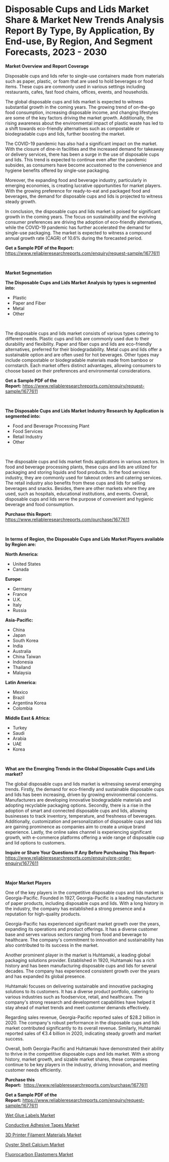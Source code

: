 <p><h1>Disposable Cups and Lids Market Share & Market New Trends Analysis Report By Type, By Application, By End-use, By Region, And Segment Forecasts, 2023 - 2030</h1></p><p><strong>Market Overview and Report Coverage</strong></p>
<p><p>Disposable cups and lids refer to single-use containers made from materials such as paper, plastic, or foam that are used to hold beverages or food items. These cups are commonly used in various settings including restaurants, cafes, fast food chains, offices, events, and households.</p><p>The global disposable cups and lids market is expected to witness substantial growth in the coming years. The growing trend of on-the-go food consumption, increasing disposable income, and changing lifestyles are some of the key factors driving the market growth. Additionally, the rising awareness about the environmental impact of plastic waste has led to a shift towards eco-friendly alternatives such as compostable or biodegradable cups and lids, further boosting the market.</p><p>The COVID-19 pandemic has also had a significant impact on the market. With the closure of dine-in facilities and the increased demand for takeaway or delivery services, there has been a surge in the use of disposable cups and lids. This trend is expected to continue even after the pandemic subsides, as consumers have become accustomed to the convenience and hygiene benefits offered by single-use packaging.</p><p>Moreover, the expanding food and beverage industry, particularly in emerging economies, is creating lucrative opportunities for market players. With the growing preference for ready-to-eat and packaged food and beverages, the demand for disposable cups and lids is projected to witness steady growth.</p><p>In conclusion, the disposable cups and lids market is poised for significant growth in the coming years. The focus on sustainability and the evolving consumer preferences are driving the adoption of eco-friendly alternatives, while the COVID-19 pandemic has further accelerated the demand for single-use packaging. The market is expected to witness a compound annual growth rate (CAGR) of 10.6% during the forecasted period.</p></p>
<p><strong>Get a Sample PDF of the Report:</strong> <a href="https://www.reliableresearchreports.com/enquiry/request-sample/1677611">https://www.reliableresearchreports.com/enquiry/request-sample/1677611</a></p>
<p>&nbsp;</p>
<p><strong>Market Segmentation</strong></p>
<p><strong>The Disposable Cups and Lids Market Analysis by types is segmented into:</strong></p>
<p><ul><li>Plastic</li><li>Paper and Fiber</li><li>Metal</li><li>Other</li></ul></p>
<p>&nbsp;</p>
<p><p>The disposable cups and lids market consists of various types catering to different needs. Plastic cups and lids are commonly used due to their durability and flexibility. Paper and fiber cups and lids are eco-friendly alternatives, preferred for their biodegradability. Metal cups and lids offer a sustainable option and are often used for hot beverages. Other types may include compostable or biodegradable materials made from bamboo or cornstarch. Each market offers distinct advantages, allowing consumers to choose based on their preferences and environmental considerations.</p></p>
<p><strong>Get a Sample PDF of the Report:</strong>&nbsp;<a href="https://www.reliableresearchreports.com/enquiry/request-sample/1677611">https://www.reliableresearchreports.com/enquiry/request-sample/1677611</a></p>
<p>&nbsp;</p>
<p><strong>The Disposable Cups and Lids Market Industry Research by Application is segmented into:</strong></p>
<p><ul><li>Food and Beverage Processing Plant</li><li>Food Services</li><li>Retail Industry</li><li>Other</li></ul></p>
<p>&nbsp;</p>
<p><p>The disposable cups and lids market finds applications in various sectors. In food and beverage processing plants, these cups and lids are utilized for packaging and storing liquids and food products. In the food services industry, they are commonly used for takeout orders and catering services. The retail industry also benefits from these cups and lids for selling beverages and snacks. Besides, there are other markets where they are used, such as hospitals, educational institutions, and events. Overall, disposable cups and lids serve the purpose of convenient and hygienic beverage and food consumption.</p></p>
<p><strong>Purchase this Report:</strong>&nbsp; <a href="https://www.reliableresearchreports.com/purchase/1677611">https://www.reliableresearchreports.com/purchase/1677611</a></p>
<p>&nbsp;</p>
<p><strong>In terms of Region, the Disposable Cups and Lids Market Players available by Region are:</strong></p>
<p>
    <p> <strong> North America: </strong>
        <ul>
            <li>United States</li>
            <li>Canada</li>
        </ul>
        </p> 
    <p> <strong> Europe: </strong>
        <ul>
            <li>Germany</li>
            <li>France</li>
            <li>U.K.</li>
            <li>Italy</li>
            <li>Russia</li>
        </ul>
        </p> 
    <p> <strong> Asia-Pacific: </strong>
        <ul>
            <li>China</li>
            <li>Japan</li>
            <li>South Korea</li>
            <li>India</li>
            <li>Australia</li>
            <li>China Taiwan</li>
            <li>Indonesia</li>
            <li>Thailand</li>
            <li>Malaysia</li>
        </ul>
        </p> 
    <p> <strong> Latin America: </strong>
        <ul>
            <li>Mexico</li>
            <li>Brazil</li>
            <li>Argentina Korea</li>
            <li>Colombia</li>
        </ul>
        </p> 
    <p> <strong> Middle East & Africa: </strong>
        <ul>
            <li>Turkey</li>
            <li>Saudi</li>
            <li>Arabia</li>
            <li>UAE</li>
            <li>Korea</li>
        </ul>
    </p>
    </p>
<p>&nbsp;</p>
<p><strong>What are the Emerging Trends in the Global Disposable Cups and Lids market?</strong></p>
<p><p>The global disposable cups and lids market is witnessing several emerging trends. Firstly, the demand for eco-friendly and sustainable disposable cups and lids has been increasing, driven by growing environmental concerns. Manufacturers are developing innovative biodegradable materials and adopting recyclable packaging options. Secondly, there is a rise in the adoption of smart and connected disposable cups and lids, allowing businesses to track inventory, temperature, and freshness of beverages. Additionally, customization and personalization of disposable cups and lids are gaining prominence as companies aim to create a unique brand experience. Lastly, the online sales channel is experiencing significant growth, with e-commerce platforms offering a wide range of disposable cup and lid options to customers.</p></p>
<p><strong>Inquire or Share Your Questions If Any Before Purchasing This Report</strong>- <a href="https://www.reliableresearchreports.com/enquiry/pre-order-enquiry/1677611">https://www.reliableresearchreports.com/enquiry/pre-order-enquiry/1677611</a></p>
<p>&nbsp;</p>
<p><strong>Major Market Players</strong></p>
<p><p>One of the key players in the competitive disposable cups and lids market is Georgia-Pacific. Founded in 1927, Georgia-Pacific is a leading manufacturer of paper products, including disposable cups and lids. With a long history in the industry, the company has established a strong presence and a reputation for high-quality products.</p><p>Georgia-Pacific has experienced significant market growth over the years, expanding its operations and product offerings. It has a diverse customer base and serves various sectors ranging from food and beverage to healthcare. The company's commitment to innovation and sustainability has also contributed to its success in the market.</p><p>Another prominent player in the market is Huhtamaki, a leading global packaging solutions provider. Established in 1920, Huhtamaki has a rich history and has been manufacturing disposable cups and lids for several decades. The company has experienced consistent growth over the years and has expanded its global presence.</p><p>Huhtamaki focuses on delivering sustainable and innovative packaging solutions to its customers. It has a diverse product portfolio, catering to various industries such as foodservice, retail, and healthcare. The company's strong research and development capabilities have helped it stay ahead of market trends and meet customer demands effectively.</p><p>Regarding sales revenue, Georgia-Pacific reported sales of $28.2 billion in 2020. The company's robust performance in the disposable cups and lids market contributed significantly to its overall revenue. Similarly, Huhtamaki reported sales of €3.4 billion in 2020, indicating steady growth and market success.</p><p>Overall, both Georgia-Pacific and Huhtamaki have demonstrated their ability to thrive in the competitive disposable cups and lids market. With a strong history, market growth, and sizable market shares, these companies continue to be key players in the industry, driving innovation, and meeting customer needs efficiently.</p></p>
<p><strong>Purchase this Report:</strong>&nbsp;&nbsp;<a href="https://www.reliableresearchreports.com/purchase/1677611">https://www.reliableresearchreports.com/purchase/1677611</a></p>
<p></p>
<p><strong>Get a Sample PDF of the Report:</strong>&nbsp;<a href="https://www.reliableresearchreports.com/enquiry/request-sample/1677611">https://www.reliableresearchreports.com/enquiry/request-sample/1677611</a></p>
<p><p><a href="https://github.com/sofyaavrova/Market-Research-Report-List-1/blob/main/wet-glue-labels-market.md">Wet Glue Labels Market</a></p><p><a href="https://github.com/melchekhinf/Market-Research-Report-List-1/blob/main/conductive-adhesive-tapes-market.md">Conductive Adhesive Tapes Market</a></p><p><a href="https://github.com/merzlyukov93/Market-Research-Report-List-1/blob/main/3d-printer-filament-materials-market.md">3D Printer Filament Materials Market</a></p><p><a href="https://github.com/kholmovskayalyudmila/Market-Research-Report-List-1/blob/main/oyster-shell-calcium-market.md">Oyster Shell Calcium Market</a></p><p><a href="https://github.com/zebdakicsin/Market-Research-Report-List-1/blob/main/fluorocarbon-elastomers-market.md">Fluorocarbon Elastomers Market</a></p></p>